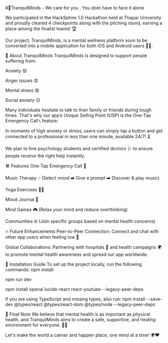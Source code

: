 #🚀TranquilMinds - We care for you , You dont have to face it alone

We participated in the HackSphire 1.0 Hackathon held at Thapar University and proudly cleared 4 checkpoints along with the pitching round, earning a place among the finalist teams! 🏆

Our project, TranquilMinds, is a mental wellness platform soon to be converted into a mobile application for both iOS and Android users 📱✨.

🌟 About TranquilMinds
TranquilMinds is designed to support people suffering from:

Anxiety 😟

Anger issues 😡

Mental stress 😰

Social anxiety 😥

Many individuals hesitate to talk to their family or friends during tough times. That's why our app’s Unique Selling Point (USP) is the One-Tap Emergency Call 📞 feature:

In moments of high anxiety or stress, users can simply tap a button and get connected to a professional in less than one minute, available 24/7! ⏳

We plan to hire psychology students and certified doctors 🩺 to ensure people receive the right help instantly.

🛠 Features
One-Tap Emergency Call 🚨

Music Therapy 🎶 (Select mood ➡️ Give a prompt ➡️ Discover & play music)

Yoga Exercises 🧘‍♂️

Mood Journal 📓

Mind Games 🎮 (Relax your mind and reduce overthinking)

Communities 🌐 (Join specific groups based on mental health concerns)

🔥 Future Enhancements
Peer-to-Peer Connection: Connect and chat with other app users when feeling low 🤝

Global Collaborations: Partnering with hospitals 🏥 and health campaigns 🌍 to promote mental health awareness and spread our app worldwide.

🧩 Installation Guide
To set up the project locally, run the following commands:
npm install

npm run dev

npm install openai lucide-react react-youtube --legacy-peer-deps

If you are using TypeScript and missing types, also run:
npm install --save-dev @types/react @types/react-dom @types/node --legacy-peer-deps

🌈 Final Note
We believe that mental health is as important as physical health, and TranquilMinds aims to create a safe, supportive, and healing environment for everyone. 🧠💬

Let's make the world a calmer and happier place, one mind at a time! 🌍❤️

